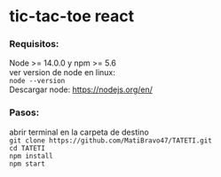 # tic-tac-toe react

### Requisitos:
 Node >= 14.0.0 y npm >= 5.6
 <br>
 ver version de node en linux:
  <br>
`node --version`
<br>
Descargar node:
 https://nodejs.org/en/
<br>
### Pasos:
abrir terminal en la carpeta de destino
<br>
`git clone https://github.com/MatiBravo47/TATETI.git`
<br>
`cd TATETI`
<br>
`npm install`
<br>
`npm start`
